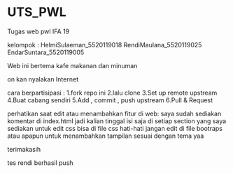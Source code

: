 # UTS_PWL

Tugas web pwl IFA 19

kelompok :
HelmiSulaeman_5520119018
RendiMaulana_5520119025
EndarSuntara_5520119005

Web ini bertema kafe makanan dan minuman

on kan nyalakan Internet

cara berpartisipasi :
1.fork repo ini
2.lalu clone
3.Set up remote upstream
4.Buat cabang sendiri
5.Add , commit , push upstream
6.Pull & Request

perhatikan saat edit atau menambahkan fitur di web:
saya sudah sediakan komentar di index.html jadi kalian tinggal isi saja di setiap section yang saya sediakan
untuk edit css bisa di file css hati-hati jangan edit di file bootraps atau apapun
untuk menambahkan tampilan sesuai dengan tema yaa

terimakasih

tes rendi berhasil push
